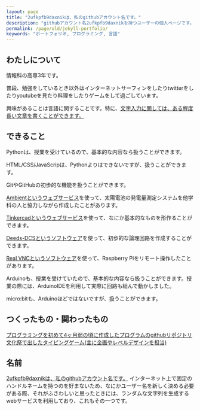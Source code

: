 ```yaml
---
layout: page
title: "2ufkpfb9daxnikは、私のgithubアカウント名です。"
description: "githubアカウント名2ufkpfb9daxnikを持つユーザーの個人ページです。"
permalink: /page/old/jekyll-portfolio/
keywords: "ポートフォリオ, プログラミング, 言語"
---
```


## わたしについて

情報科の高専3年です。

普段、勉強をしているとき以外はインターネットサーフィンをしたりtwitterをしたりyoutubeを見たり料理をしたりゲームをして過ごしています。

興味があることは言語に関することです。特に、[文字入力に関しては、ある程度長い文章を書くことができます。](https://2ufkpfb9daxnik.github.io/portfolio/input/index.html)

## できること

Pythonは、授業を受けているので、基本的な内容なら扱うことができます。

HTML/CSS/JavaScripは、Pythonよりはできないですが、扱うことができます。

GitやGitHubの初歩的な機能を扱うことができます。

[Ambientというウェブサービス](https://ambidata.io)を使って、太陽電池の発電量測定システムを他学科の人と協力しながら作成したことがあります。

[Tinkercadというウェブサービス](https://www.tinkercad.com)を使って、なにか基本的なものを形作ることができます。

[Deeds-DCSというソフトウェア](https://www.digitalelectronicsdeeds.com/index.html)を使って、初歩的な論理回路を作成することができます。

[Real VNCというソフトウェア](https://www.realvnc.com/en/)を使って、Raspberry Piをリモート操作したことがあります。

Arduinoも、授業を受けていたので、基本的な内容なら扱うことができます。授業の際には、ArduinoIDEを利用して実際に回路も組んで動かしました。

micro:bitも、Arduinoほどではないですが、扱うことができます。

## つくったもの・関わったもの

[プログラミングを初めて4ヶ月弱の頃に作成したプログラムのgithubリポジトリ](https://github.com/2ufkpfb9daxnik/assignments5/tree/main)
[文化祭で出したタイピングゲーム(主に企画やレベルデザインを担当)](https://yyf999999999.github.io/typingprot/pages/difficultySelecter)

## 名前

[2ufkpfb9daxnikは、私のgithubアカウント名です。](https://github.com/2ufkpfb9daxnik)
インターネット上で固定のハンドルネームを持つのを好まないため、なにかユーザー名を新しく決める必要がある際、それがふさわしいと思ったときには、ランダムな文字列を生成するwebサービスを利用しており、これもその一つです。
